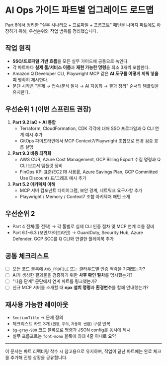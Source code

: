 # AI Ops 가이드 파트별 업그레이드 로드맵

Part 8에서 정리한 "실무 시나리오 + 프로파일 + 프롬프트" 패턴을 나머지 파트에도 확장하기 위해, 우선순위와 작업 범위를 정리했습니다.

## 작업 원칙
- **SSO/프로파일 기반 흐름**을 모든 실무 가이드에 공통으로 녹인다.
- 각 파트마다 **실제 툴/서비스 이름**과 **재현 가능한 명령**을 최소 3개씩 포함한다.
- Amazon Q Developer CLI, Playwright MCP 같은 **AI 도구를 어떻게 끼워 넣을지** 명확히 제시한다.
- 문단 시작은 "문제 → 접속/분석 절차 → AI 자동화 → 결과 정리" 순서의 템플릿을 유지한다.

## 우선순위 1 (이번 스프린트 권장)
1. **Part 9.2 IaC + AI 통합**
   - Terraform, CloudFormation, CDK 각각에 대해 SSO 프로파일과 Q CLI 연계 예시 추가
   - GitOps 파이프라인에서 MCP Context7/Playwright 조합으로 변경 검증 흐름 설명
2. **Part 9.3 비용 최적화**
   - AWS CUR, Azure Cost Management, GCP Billing Export 수집 명령과 Q CLI 보고서 템플릿 정비
   - FinOps KPI 표준(EC2 RI 사용률, Azure Savings Plan, GCP Committed Use Discount) 표/그래프 예시 추가
3. **Part 5.2 아키텍처 이해**
   - MCP 서버 컴포넌트 다이어그램, 보안 경계, 네트워크 요구사항 추가
   - Playwright / Memory / Context7 조합 아키텍처 패턴 소개

## 우선순위 2
- Part 4 전체(툴 전략) → 각 툴별로 실제 CLI 인증 절차 및 MCP 연계 흐름 정비
- Part 6.1~6.3 (보안/가이드라인) → GuardDuty, Security Hub, Azure Defender, GCP SCC를 Q CLI와 연결한 플레이북 추가

## 공통 체크리스트
- [ ] 모든 코드 블록에 `AWS_PROFILE` 또는 클라우드별 인증 맥락을 기재했는가?
- [ ] AI가 생성한 결과물을 검증하기 위한 **사후 확인 절차**를 명시했는가?
- [ ] "다음 단계" 문단에서 연계 파트를 링크했는가?
- [ ] 신규 MCP 서버를 소개할 때 **npx 설치 명령**과 **환경변수**를 함께 안내했는가?

## 재사용 가능한 레이아웃
- `SectionTitle` → 문제 정의
- 체크리스트 카드 3개 (`권장`, `주의`, `자동화 변환`) 구성 반복
- `bg-gray-900` 코드 블록으로 명령과 JSON config를 동시에 제시
- 실무 프롬프트는 `font-mono` 블록에 최대 4줄 이내로 요약

---
이 문서는 파트 리팩터링 착수 시 참고용으로 유지하며, 작업이 끝난 파트에는 완료 체크를 추가해 진행 상황을 공유합니다.
